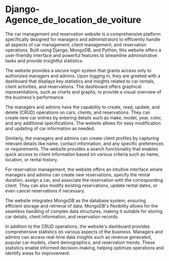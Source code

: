 # Django-Agence_de_location_de_voiture
The car management and reservation website is a comprehensive platform specifically designed for managers and administrators to efficiently handle all aspects of car management, client management, and reservation operations. Built using Django, MongoDB, and Python, this website offers a user-friendly interface and powerful features to streamline administrative tasks and provide insightful statistics.

The website provides a secure login system that grants access only to authorized managers and admins. Upon logging in, they are greeted with a dashboard that displays key statistics and insights related to car rentals, client activities, and reservations. The dashboard offers graphical representations, such as charts and graphs, to provide a visual overview of the business's performance.

The managers and admins have the capability to create, read, update, and delete (CRUD) operations on cars, clients, and reservations. They can create new car entries by entering details such as make, model, year, color, and any additional specifications. The website allows for easy modification and updating of car information as needed.

Similarly, the managers and admins can create client profiles by capturing relevant details like name, contact information, and any specific preferences or requirements. The website provides a search functionality that enables quick access to client information based on various criteria such as name, location, or rental history.

For reservation management, the website offers an intuitive interface where managers and admins can create new reservations, specify the rental duration, assign a car, and associate the reservation with the corresponding client. They can also modify existing reservations, update rental dates, or even cancel reservations if necessary.

The website integrates MongoDB as the database system, ensuring efficient storage and retrieval of data. MongoDB's flexibility allows for the seamless handling of complex data structures, making it suitable for storing car details, client information, and reservation records.

In addition to the CRUD operations, the website's dashboard provides comprehensive statistics on various aspects of the business. Managers and admins can access real-time data insights such as revenue generated, popular car models, client demographics, and reservation trends. These statistics enable informed decision-making, helping optimize operations and identify areas for improvement.
